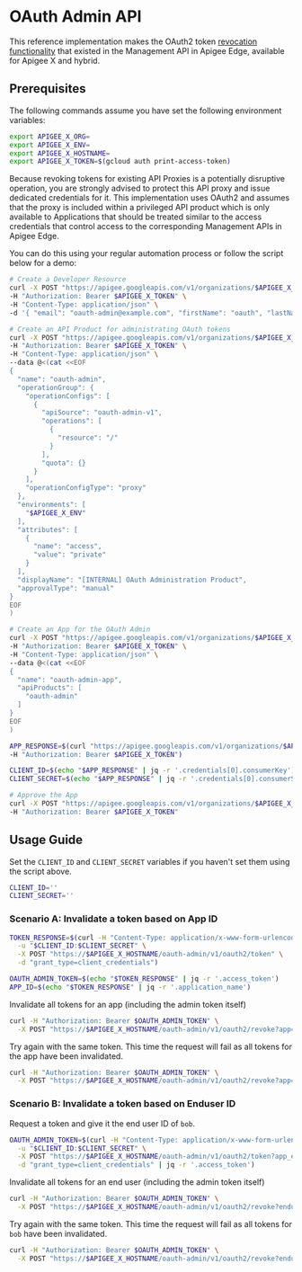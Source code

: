 # OAuth Admin API

This reference implementation makes the OAuth2 token [revocation functionality](https://apidocs.apigee.com/docs/oauth-20-access-tokens/1/routes/organizations/%7Borg_name%7D/oauth2/revoke/post)
that existed in the Management API in Apigee Edge, available for  Apigee X and
hybrid.

## Prerequisites

The following commands assume you have set the following environment variables:

```sh
export APIGEE_X_ORG=
export APIGEE_X_ENV=
export APIGEE_X_HOSTNAME=
export APIGEE_X_TOKEN=$(gcloud auth print-access-token)
```

Because revoking tokens for existing API Proxies is a potentially disruptive
operation, you are strongly advised to protect this API proxy and issue
dedicated credentials for it. This implementation uses OAuth2 and assumes
that the proxy is included within a privileged API product which is only
available to Applications that should be treated similar to the access
credentials that control access to the corresponding Management APIs in
Apigee Edge.


You can do this using your regular automation process or follow the script
below for a demo:

```sh
# Create a Developer Resource
curl -X POST "https://apigee.googleapis.com/v1/organizations/$APIGEE_X_ORG/developers" \
-H "Authorization: Bearer $APIGEE_X_TOKEN" \
-H "Content-Type: application/json" \
-d '{ "email": "oauth-admin@example.com", "firstName": "oauth", "lastName": "admin", "userName": "oauthadmin" }'

# Create an API Product for administrating OAuth tokens
curl -X POST "https://apigee.googleapis.com/v1/organizations/$APIGEE_X_ORG/apiproducts" \
-H "Authorization: Bearer $APIGEE_X_TOKEN" \
-H "Content-Type: application/json" \
--data @<(cat <<EOF
{
  "name": "oauth-admin",
  "operationGroup": {
    "operationConfigs": [
      {
        "apiSource": "oauth-admin-v1",
        "operations": [
          {
            "resource": "/"
          }
        ],
        "quota": {}
      }
    ],
    "operationConfigType": "proxy"
  },
  "environments": [
    "$APIGEE_X_ENV"
  ],
  "attributes": [
    {
      "name": "access",
      "value": "private"
    }
  ],
  "displayName": "[INTERNAL] OAuth Administration Product",
  "approvalType": "manual"
}
EOF
)

# Create an App for the OAuth Admin
curl -X POST "https://apigee.googleapis.com/v1/organizations/$APIGEE_X_ORG/developers/oauth-admin@example.com/apps" \
-H "Authorization: Bearer $APIGEE_X_TOKEN" \
-H "Content-Type: application/json" \
--data @<(cat <<EOF
{
  "name": "oauth-admin-app",
  "apiProducts": [
    "oauth-admin"
  ]
}
EOF
)

APP_RESPONSE=$(curl "https://apigee.googleapis.com/v1/organizations/$APIGEE_X_ORG/developers/oauth-admin@example.com/apps/oauth-admin-app" \
-H "Authorization: Bearer $APIGEE_X_TOKEN")

CLIENT_ID=$(echo "$APP_RESPONSE" | jq -r '.credentials[0].consumerKey')
CLIENT_SECRET=$(echo "$APP_RESPONSE" | jq -r '.credentials[0].consumerSecret')

# Approve the App
curl -X POST "https://apigee.googleapis.com/v1/organizations/$APIGEE_X_ORG/developers/oauth-admin@example.com/apps/oauth-admin-app/keys/$CLIENT_ID/apiproducts/oauth-admin?action=approve" \
-H "Authorization: Bearer $APIGEE_X_TOKEN"
```

## Usage Guide

Set the `CLIENT_ID` and `CLIENT_SECRET` variables if you haven't set them using
the script above.

```sh
CLIENT_ID=''
CLIENT_SECRET=''
```

### Scenario A: Invalidate a token based on App ID

```sh
TOKEN_RESPONSE=$(curl -H "Content-Type: application/x-www-form-urlencoded" \
  -u "$CLIENT_ID:$CLIENT_SECRET" \
  -X POST "https://$APIGEE_X_HOSTNAME/oauth-admin/v1/oauth2/token" \
  -d "grant_type=client_credentials")

OAUTH_ADMIN_TOKEN=$(echo "$TOKEN_RESPONSE" | jq -r '.access_token')
APP_ID=$(echo "$TOKEN_RESPONSE" | jq -r '.application_name')
```

Invalidate all tokens for an app (including the admin token itself)

```sh
curl -H "Authorization: Bearer $OAUTH_ADMIN_TOKEN" \
  -X POST "https://$APIGEE_X_HOSTNAME/oauth-admin/v1/oauth2/revoke?app=$APP_ID" -v
```

Try again with the same token. This time the request will fail as all tokens
for the app have been invalidated.

```sh
curl -H "Authorization: Bearer $OAUTH_ADMIN_TOKEN" \
  -X POST "https://$APIGEE_X_HOSTNAME/oauth-admin/v1/oauth2/revoke?app=$APP_ID" -v
```


### Scenario B: Invalidate a token based on Enduser ID

Request a token and give it the end user ID of `bob`.

```sh
OAUTH_ADMIN_TOKEN=$(curl -H "Content-Type: application/x-www-form-urlencoded" \
  -u "$CLIENT_ID:$CLIENT_SECRET" \
  -X POST "https://$APIGEE_X_HOSTNAME/oauth-admin/v1/oauth2/token?app_enduser=bob" \
  -d "grant_type=client_credentials" | jq -r '.access_token')
```

Invalidate all tokens for an end user (including the admin token itself)

```sh
curl -H "Authorization: Bearer $OAUTH_ADMIN_TOKEN" \
  -X POST "https://$APIGEE_X_HOSTNAME/oauth-admin/v1/oauth2/revoke?enduser=bob"
```

Try again with the same token. This time the request will fail as all tokens
for `bob` have been invalidated.

```sh
curl -H "Authorization: Bearer $OAUTH_ADMIN_TOKEN" \
  -X POST "https://$APIGEE_X_HOSTNAME/oauth-admin/v1/oauth2/revoke?enduser=bob"
```
